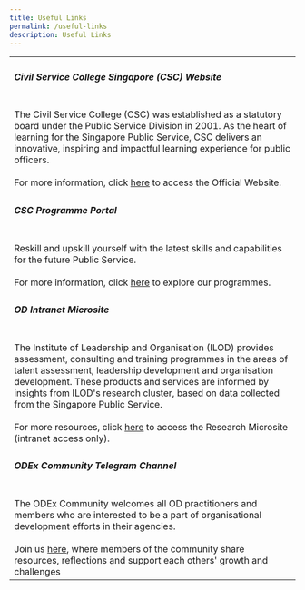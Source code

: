 ```yaml
---
title: Useful Links
permalink: /useful-links
description: Useful Links
---
```

<table>
	<tr>
		<td>
			<h5>Civil Service College Singapore (CSC) Website</h5>
		<br>The Civil Service College (CSC) was established as a statutory board under the Public Service Division in 2001. As the heart of learning for the Singapore Public Service, CSC delivers an innovative, inspiring and impactful learning experience for public officers. 
			<br><br> For more information, click <a href="https://www.csc.gov.sg">here</a> to access the Official Website.
		</td>
</tr>

<tr>
	<td>
		<h5>CSC Programme Portal</h5>
		<br>Reskill and upskill yourself with the latest skills and capabilities for the future Public Service.
		<br><br>For more information, click <a href="https://register.csc.gov.sg">here</a> to explore our programmes.
	</td>
</tr> 
	
<tr>
	<td>
		<h5> OD Intranet Microsite</h5>
		<br> The Institute of Leadership and Organisation (ILOD) provides assessment, consulting and training programmes in the areas of talent assessment, leadership development and organisation development. These products and services are informed by insights from ILOD's research cluster, based on data collected from the Singapore Public Service.
		<br><br> For more resources, click <a href="https://go.gov.sg/9n0016">here</a> to access the Research Microsite (intranet access only).
	</td>
</tr>
	
<tr>
		<td>
			<h5>ODEx Community Telegram Channel</h5>
		<br>The ODEx Community welcomes all OD practitioners and members who are interested to be a part of organisational development efforts in their agencies. 
			<br><br>Join us <a href="https://go.gov.sg/odexcommunity">here</a>, where members of the community share resources, reflections and support each others' growth and challenges
		</td>
</tr>

</table>